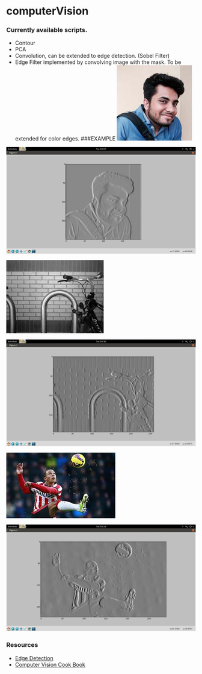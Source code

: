 # computerVision
### Currently available scripts.
* Contour
* PCA
* Convolution, can be extended to edge detection. (Sobel Filter)
* Edge Filter implemented by convolving image with the mask. To be extended for color edges.
###EXAMPLE 
 ![Original Image ]( pictures/ajay.jpg "RGB Image")


 ![Edge detection ]( pictures/ajayout.png "Edged detected")

 ![Original Image ]( pictures/cycle.jpg "RGB Image")

 ![Edge detection ]( pictures/cycleout.png "Edged detected")

 ![Original Image ]( pictures/depay.jpg "RGB Image")

 ![Edge detection ]( pictures/depayout.png "Edged detected")

### Resources
* [Edge Detection](http://blog.saush.com/2011/04/20/edge-detection-with-the-sobel-operator-in-ruby/) 
* [Computer Vision Cook Book](http://programmingcomputervision.com/)
